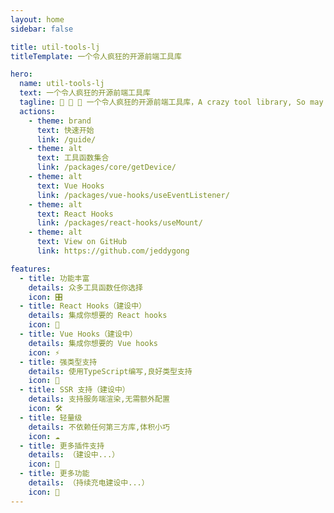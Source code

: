 ```yaml
---
layout: home
sidebar: false

title: util-tools-lj
titleTemplate: 一个令人疯狂的开源前端工具库

hero:
  name: util-tools-lj
  text: 一个令人疯狂的开源前端工具库
  tagline: 🎉 🎉 🎉 一个令人疯狂的开源前端工具库，A crazy tool library, So may you v me 50？
  actions:
    - theme: brand
      text: 快速开始
      link: /guide/
    - theme: alt
      text: 工具函数集合
      link: /packages/core/getDevice/
    - theme: alt
      text: Vue Hooks
      link: /packages/vue-hooks/useEventListener/
    - theme: alt
      text: React Hooks
      link: /packages/react-hooks/useMount/
    - theme: alt
      text: View on GitHub
      link: https://github.com/jeddygong

features:
  - title: 功能丰富
    details: 众多工具函数任你选择
    icon: 🎛
  - title: React Hooks（建设中）
    details: 集成你想要的 React hooks
    icon: 🚀
  - title: Vue Hooks（建设中）
    details: 集成你想要的 Vue hooks
    icon: ⚡
  - title: 强类型支持
    details: 使用TypeScript编写,良好类型支持
    icon: 🦾
  - title: SSR 支持（建设中）
    details: 支持服务端渲染,无需额外配置
    icon: 🛠
  - title: 轻量级
    details: 不依赖任何第三方库,体积小巧
    icon: ☁️
  - title: 更多插件支持
    details: （建设中...）
    icon: 🔌
  - title: 更多功能
    details: （持续充电建设中...）
    icon: 🔋
---
```

